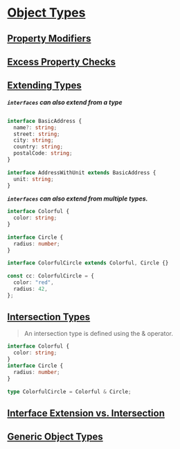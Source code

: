 # [Object Types](https://www.typescriptlang.org/docs/handbook/2/objects.html)

## [Property Modifiers](https://www.typescriptlang.org/docs/handbook/2/objects.html#property-modifiers)

## [Excess Property Checks](https://www.typescriptlang.org/docs/handbook/2/objects.html#excess-property-checks)

## [Extending Types](https://www.typescriptlang.org/docs/handbook/2/objects.html#extending-types)

> 

**_`interfaces` can also extend from a type_**

```typescript

interface BasicAddress {
  name?: string;
  street: string;
  city: string;
  country: string;
  postalCode: string;
}
 
interface AddressWithUnit extends BasicAddress {
  unit: string;
}

```

**_`interfaces` can also extend from multiple types._**

```typescript
interface Colorful {
  color: string;
}
 
interface Circle {
  radius: number;
}
 
interface ColorfulCircle extends Colorful, Circle {}
 
const cc: ColorfulCircle = {
  color: "red",
  radius: 42,
};
```


## [Intersection Types](https://www.typescriptlang.org/docs/handbook/2/objects.html#intersection-types)

> An intersection type is defined using the & operator.


```typescript
interface Colorful {
  color: string;
}
interface Circle {
  radius: number;
}
 
type ColorfulCircle = Colorful & Circle;
```


## [Interface Extension vs. Intersection](https://www.typescriptlang.org/docs/handbook/2/objects.html#interface-extension-vs-intersection)



## [Generic Object Types](https://www.typescriptlang.org/docs/handbook/2/objects.html#generic-object-types)

